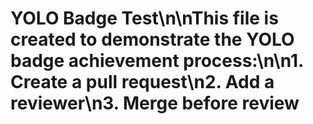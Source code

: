 # YOLO Badge Test\n\nThis file is created to demonstrate the YOLO badge achievement process:\n\n1. Create a pull request\n2. Add a reviewer\n3. Merge before review
